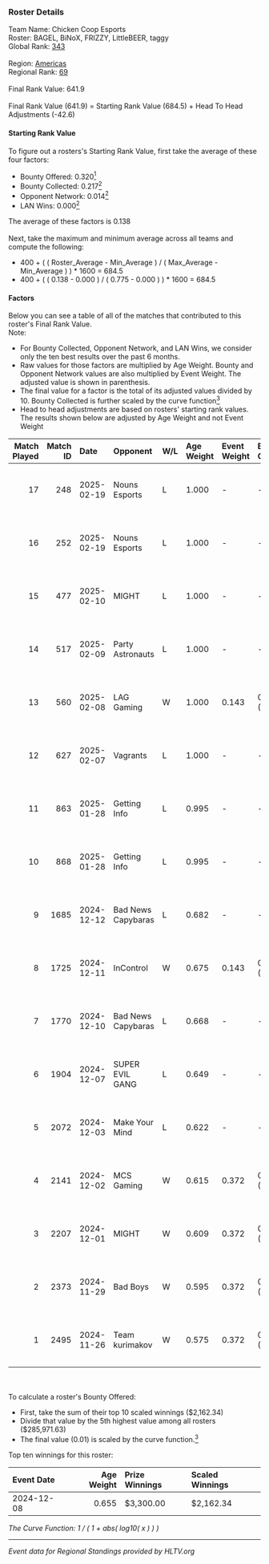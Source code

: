 ### Roster Details<br />
Team Name: Chicken Coop Esports<br />
Roster: BAGEL, BiNoX, FRIZZY, LittleBEER, taggy<br />
Global Rank: [343](../../standings_global_2025_02_28.md)<br />
<br />
Region: [Americas]( ../../standings_americas_2025_02_28.md)<br />
Regional Rank: [69]( ../../standings_americas_2025_02_28.md)<br />
<br />
Final Rank Value:  641.9<br />
<br />
Final Rank Value (641.9) = Starting Rank Value (684.5) + Head To Head Adjustments (-42.6)<br />

#### Starting Rank Value<br />
To figure out a rosters's Starting Rank Value, first take the average of these four factors:<br />
- Bounty Offered: 0.320[<sup>1</sup>](#table2)
- Bounty Collected: 0.217[<sup>2</sup>](#table1)
- Opponent Network: 0.014[<sup>2</sup>](#table1)
- LAN Wins: 0.000[<sup>2</sup>](#table1)

The average of these factors is 0.138<br />
<br />
Next, take the maximum and minimum average across all teams and compute the following:<br />
- 400 + ( ( Roster_Average - Min_Average ) / ( Max_Average - Min_Average ) ) * 1600 = 684.5
- 400 + ( ( 0.138 - 0.000 ) / ( 0.775 - 0.000 ) ) * 1600 = 684.5


#### Factors<br />
Below you can see a table of all of the matches that contributed to this roster's Final Rank Value.<br />
Note:<br />

- For Bounty Collected, Opponent Network, and LAN Wins, we consider only the ten best results over the past 6 months.
- Raw values for those factors are multiplied by Age Weight. Bounty and Opponent Network values are also multiplied by Event Weight. The adjusted value is shown in parenthesis.
- The final value for a factor is the total of its adjusted values divided by 10. Bounty Collected is further scaled by the curve function[<sup>3</sup>](#curveFunction)
- Head to head adjustments are based on rosters' starting rank values. The results shown below are adjusted by Age Weight and not Event Weight
<span id="table1"></span><br />


| Match Played | Match ID | Date       | Opponent           | W/L | Age Weight | Event Weight | Bounty Collected | Opponent Network | LAN Wins  | H2H Adj. | Roster                                  |
| -: | -: | :- | :- | :- | :- | :- | :- | :- | :- | -: | :- |
|           17 |      248 | 2025-02-19 | Nouns Esports      | L   | 1.000      | -            | -                | -                | -         |    -5.25 | BAGEL, BiNoX, FRIZZY, LittleBEER, taggy |
|           16 |      252 | 2025-02-19 | Nouns Esports      | L   | 1.000      | -            | -                | -                | -         |    -5.52 | BAGEL, BiNoX, FRIZZY, LittleBEER, taggy |
|           15 |      477 | 2025-02-10 | MIGHT              | L   | 1.000      | -            | -                | -                | -         |   -12.59 | BAGEL, BiNoX, FRIZZY, LittleBEER, taggy |
|           14 |      517 | 2025-02-09 | Party Astronauts   | L   | 1.000      | -            | -                | -                | -         |    -6.86 | BAGEL, BiNoX, FRIZZY, LittleBEER, taggy |
|           13 |      560 | 2025-02-08 | LAG Gaming         | W   | 1.000      | 0.143        | 0.002 (0.000)    | 0.030 (0.004)    | 0 (0.000) |    12.82 | BAGEL, BiNoX, FRIZZY, LittleBEER, taggy |
|           12 |      627 | 2025-02-07 | Vagrants           | L   | 1.000      | -            | -                | -                | -         |    -9.08 | BAGEL, BiNoX, FRIZZY, LittleBEER, taggy |
|           11 |      863 | 2025-01-28 | Getting Info       | L   | 0.995      | -            | -                | -                | -         |    -5.24 | BAGEL, BiNoX, FRIZZY, LittleBEER, taggy |
|           10 |      868 | 2025-01-28 | Getting Info       | L   | 0.995      | -            | -                | -                | -         |    -5.50 | BAGEL, BiNoX, FRIZZY, LittleBEER, taggy |
|            9 |     1685 | 2024-12-12 | Bad News Capybaras | L   | 0.682      | -            | -                | -                | -         |   -11.28 | BAGEL, Freaky, FRIZZY, LittleBEER, supa |
|            8 |     1725 | 2024-12-11 | InControl          | W   | 0.675      | 0.143        | 0.000 (0.000)    | 0.000 (0.000)    | 0 (0.000) |     3.19 | BAGEL, Freaky, FRIZZY, LittleBEER, supa |
|            7 |     1770 | 2024-12-10 | Bad News Capybaras | L   | 0.668      | -            | -                | -                | -         |   -11.45 | BAGEL, Freaky, FRIZZY, LittleBEER, supa |
|            6 |     1904 | 2024-12-07 | SUPER EVIL GANG    | L   | 0.649      | -            | -                | -                | -         |    -7.98 | BAGEL, Freaky, FRIZZY, LittleBEER, supa |
|            5 |     2072 | 2024-12-03 | Make Your Mind     | L   | 0.622      | -            | -                | -                | -         |    -8.80 | BAGEL, Freaky, FRIZZY, LittleBEER, supa |
|            4 |     2141 | 2024-12-02 | MCS Gaming         | W   | 0.615      | 0.372        | 0.003 (0.001)    | 0.169 (0.039)    | 0 (0.000) |     8.26 | BAGEL, Freaky, FRIZZY, LittleBEER, supa |
|            3 |     2207 | 2024-12-01 | MIGHT              | W   | 0.609      | 0.372        | 0.002 (0.000)    | 0.276 (0.063)    | 0 (0.000) |    11.03 | BAGEL, Freaky, FRIZZY, LittleBEER, supa |
|            2 |     2373 | 2024-11-29 | Bad Boys           | W   | 0.595      | 0.372        | 0.005 (0.001)    | 0.155 (0.034)    | 0 (0.000) |     8.60 | BAGEL, Freaky, FRIZZY, LittleBEER, supa |
|            1 |     2495 | 2024-11-26 | Team kurimakov     | W   | 0.575      | 0.372        | 0.000 (0.000)    | 0.000 (0.000)    | 0 (0.000) |     3.04 | BAGEL, Freaky, FRIZZY, LittleBEER, supa |

<br />
<span id="table2"></span><br />
To calculate a roster's Bounty Offered:<br />

- First, take the sum of their top 10 scaled winnings ($2,162.34)
- Divide that value by the 5th highest value among all rosters ($285,971.63)
- The final value (0.01) is scaled by the curve function.[<sup>3</sup>](#curveFunction)

Top ten winnings for this roster:<br />

| Event Date | Age Weight | Prize Winnings | Scaled Winnings |
| :- | -: | :- | :- |
| 2024-12-08 |      0.655 | $3,300.00      | $2,162.34       |


<span id="curveFunction"></span>_The Curve Function: 1 / ( 1 + abs( log10( x ) ) )_<br />

---
_Event data for Regional Standings provided by HLTV.org_<br />
